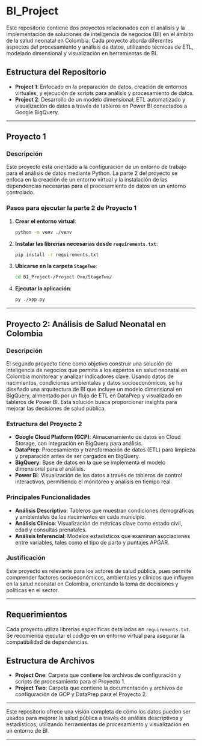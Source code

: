 # BI_Project

Este repositorio contiene dos proyectos relacionados con el análisis y la implementación de soluciones de inteligencia de negocios (BI) en el ámbito de la salud neonatal en Colombia. Cada proyecto aborda diferentes aspectos del procesamiento y análisis de datos, utilizando técnicas de ETL, modelado dimensional y visualización en herramientas de BI.

## Estructura del Repositorio

- **Project 1**: Enfocado en la preparación de datos, creación de entornos virtuales, y ejecución de scripts para análisis y procesamiento de datos.
- **Project 2**: Desarrollo de un modelo dimensional, ETL automatizado y visualización de datos a través de tableros en Power BI conectados a Google BigQuery.

---

## Proyecto 1

### Descripción

Este proyecto está orientado a la configuración de un entorno de trabajo para el análisis de datos mediante Python. La parte 2 del proyecto se enfoca en la creación de un entorno virtual y la instalación de las dependencias necesarias para el procesamiento de datos en un entorno controlado.

### Pasos para ejecutar la parte 2 de Proyecto 1

1. **Crear el entorno virtual**: 
   ```bash
   python -m venv ./venv
   ```
2. **Instalar las librerías necesarias desde `requirements.txt`**:
   ```bash
   pip install -r requirements.txt
   ```
3. **Ubicarse en la carpeta `StageTwo`**:
   ```bash
   cd BI_Project-/Project One/StageTwo/
   ```
4. **Ejecutar la aplicación**:
   ```bash
   py ./app.py
   ```

---

## Proyecto 2: Análisis de Salud Neonatal en Colombia

### Descripción

El segundo proyecto tiene como objetivo construir una solución de inteligencia de negocios que permita a los expertos en salud neonatal en Colombia monitorear y analizar indicadores clave. Usando datos de nacimientos, condiciones ambientales y datos socioeconómicos, se ha diseñado una arquitectura de BI que incluye un modelo dimensional en BigQuery, alimentado por un flujo de ETL en DataPrep y visualizado en tableros de Power BI. Esta solución busca proporcionar insights para mejorar las decisiones de salud pública.

### Estructura del Proyecto 2

- **Google Cloud Platform (GCP)**: Almacenamiento de datos en Cloud Storage, con integración en BigQuery para análisis.
- **DataPrep**: Procesamiento y transformación de datos (ETL) para limpieza y preparación antes de ser cargados en BigQuery.
- **BigQuery**: Base de datos en la que se implementa el modelo dimensional para el análisis.
- **Power BI**: Visualización de los datos a través de tableros de control interactivos, permitiendo el monitoreo y análisis en tiempo real.

### Principales Funcionalidades

- **Análisis Descriptivo**: Tableros que muestran condiciones demográficas y ambientales de los nacimientos en cada municipio.
- **Análisis Clínico**: Visualización de métricas clave como estado civil, edad y consultas prenatales.
- **Análisis Inferencial**: Modelos estadísticos que examinan asociaciones entre variables, tales como el tipo de parto y puntajes APGAR.

### Justificación

Este proyecto es relevante para los actores de salud pública, pues permite comprender factores socioeconómicos, ambientales y clínicos que influyen en la salud neonatal en Colombia, orientando la toma de decisiones y políticas en el sector.

---

## Requerimientos

Cada proyecto utiliza librerías específicas detalladas en `requirements.txt`. Se recomienda ejecutar el código en un entorno virtual para asegurar la compatibilidad de dependencias.

## Estructura de Archivos

- **Project One**: Carpeta que contiene los archivos de configuración y scripts de procesamiento para el Proyecto 1.
- **Project Two**: Carpeta que contiene la documentación y archivos de configuración de GCP y DataPrep para el Proyecto 2.

---

Este repositorio ofrece una visión completa de cómo los datos pueden ser usados para mejorar la salud pública a través de análisis descriptivos y estadísticos, utilizando herramientas de procesamiento y visualización en un entorno de BI.

---
